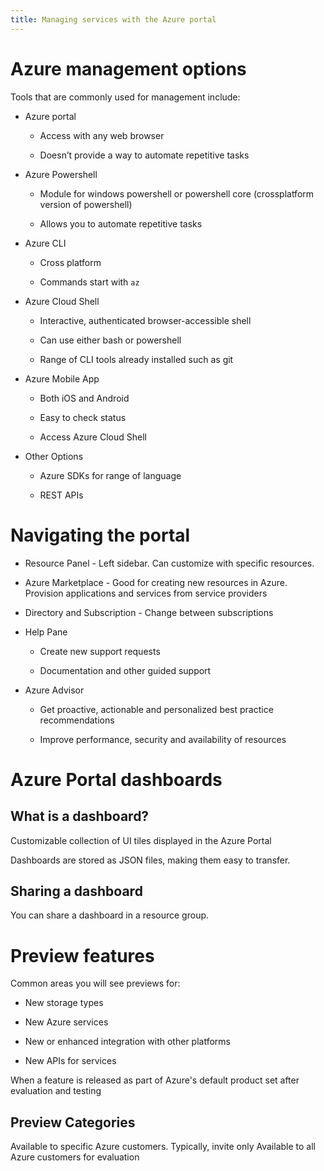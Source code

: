 ```yaml
---
title: Managing services with the Azure portal
---
```


# Azure management options

Tools that are commonly used for management include:

-   Azure portal

    -   Access with any web browser

    -   Doesn’t provide a way to automate repetitive tasks

-   Azure Powershell

    -   Module for windows powershell or powershell core (crossplatform
        version of powershell)

    -   Allows you to automate repetitive tasks

-   Azure CLI

    -   Cross platform

    -   Commands start with `az`

-   Azure Cloud Shell

    -   Interactive, authenticated browser-accessible shell

    -   Can use either bash or powershell

    -   Range of CLI tools already installed such as git

-   Azure Mobile App

    -   Both iOS and Android

    -   Easy to check status

    -   Access Azure Cloud Shell

-   Other Options

    -   Azure SDKs for range of language

    -   REST APIs

# Navigating the portal

-   Resource Panel - Left sidebar. Can customize with specific
    resources.

-   Azure Marketplace - Good for creating new resources in Azure.
    Provision applications and services from service providers

-   Directory and Subscription - Change between subscriptions

-   Help Pane

    -   Create new support requests

    -   Documentation and other guided support

-   Azure Advisor

    -   Get proactive, actionable and personalized best practice
        recommendations

    -   Improve performance, security and availability of resources

# Azure Portal dashboards

## What is a dashboard?

<Definition name="Dashboard">
Customizable collection of UI tiles displayed in the Azure Portal
</Definition>

Dashboards are stored as JSON files, making them easy to transfer.

## Sharing a dashboard

You can share a dashboard in a resource group.

# Preview features

Common areas you will see previews for:

-   New storage types

-   New Azure services

-   New or enhanced integration with other platforms

-   New APIs for services

<Definition name="General Availability">
When a feature is released as part of Azure's default product set after evaluation and testing
</Definition>

## Preview Categories

<Definition name="Private Preview">
Available to specific Azure customers. Typically, invite only
</Definition>

<Definition name="Public Preview">
Available to all Azure customers for evaluation
</Definition>
